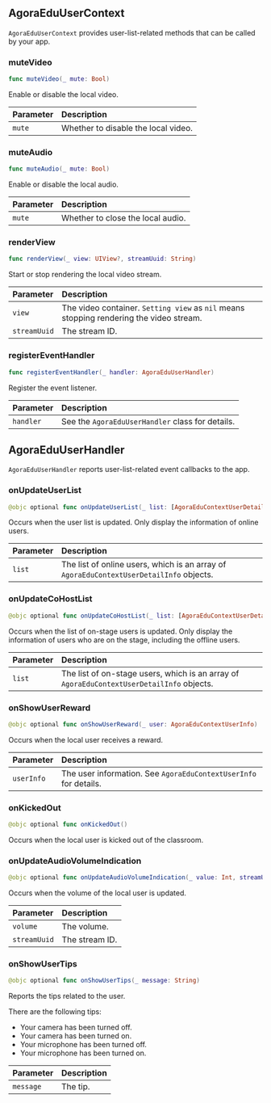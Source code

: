 ## AgoraEduUserContext

`AgoraEduUserContext` provides user-list-related methods that can be called by your app.

### muteVideo

```swift
func muteVideo(_ mute: Bool)
```

Enable or disable the local video.

| Parameter | Description |
| :----- | :----------------- |
| `mute` | Whether to disable the local video. |

### muteAudio

```swift
func muteAudio(_ mute: Bool)
```

Enable or disable the local audio.

| Parameter | Description |
| :----- | :----------------- |
| `mute` | Whether to close the local audio. |

### renderView

```swift
func renderView(_ view: UIView?, streamUuid: String)
```

Start or stop rendering the local video stream.

| Parameter | Description |
| :----------- | :----------------------------------------------- |
| `view` | The video container. `Setting view` as `nil` means stopping rendering the video stream. |
| `streamUuid` | The stream ID. |

### registerEventHandler

```swift
func registerEventHandler(_ handler: AgoraEduUserHandler)
```

Register the event listener.

| Parameter | Description |
| :-------- | :------------------------------ |
| `handler` | See the `AgoraEduUserHandler` class for details. |

## AgoraEduUserHandler

`AgoraEduUserHandler` reports user-list-related event callbacks to the app.

### onUpdateUserList

```swift
@objc optional func onUpdateUserList(_ list: [AgoraEduContextUserDetailInfo])
```

Occurs when the user list is updated. Only display the information of online users.

| Parameter | Description |
| :----- | :----------------------------------------------------------- |
| `list` | The list of online users, which is an array of `AgoraEduContextUserDetailInfo` objects. |

### onUpdateCoHostList

```swift
@objc optional func onUpdateCoHostList(_ list: [AgoraEduContextUserDetailInfo])
```

Occurs when the list of on-stage users is updated. Only display the information of users who are on the stage, including the offline users.

| Parameter | Description |
| :----- | :----------------------------------------------------------- |
| `list` | The list of on-stage users, which is an array of `AgoraEduContextUserDetailInfo` objects. |

### onShowUserReward

```swift
@objc optional func onShowUserReward(_ user: AgoraEduContextUserInfo)
```

Occurs when the local user receives a reward.

| Parameter | Description |
| :--------- | :----------------------------------------- |
| `userInfo` | The user information. See `AgoraEduContextUserInfo` for details. |

### onKickedOut

```swift
@objc optional func onKickedOut()
```

Occurs when the local user is kicked out of the classroom.

### onUpdateAudioVolumeIndication

```swift
@objc optional func onUpdateAudioVolumeIndication(_ value: Int, streamUuid: String)
```

Occurs when the volume of the local user is updated.

| Parameter | Description |
| :----------- | :------ |
| `volume` | The volume. |
| `streamUuid` | The stream ID. |

### onShowUserTips

```swift
@objc optional func onShowUserTips(_ message: String)
```

Reports the tips related to the user.

There are the following tips:

- Your camera has been turned off.
- Your camera has been turned on.
- Your microphone has been turned off.
- Your microphone has been turned on.

| Parameter | Description |
| :-------- | :--------- |
| `message` | The tip. |
